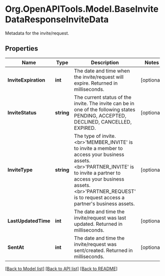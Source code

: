 # Org.OpenAPITools.Model.BaseInviteDataResponseInviteData
Metadata for the invite/request.

## Properties

Name | Type | Description | Notes
------------ | ------------- | ------------- | -------------
**InviteExpiration** | **int** | The date and time when the invite/request will expire. Returned in milliseconds. | [optional] 
**InviteStatus** | **string** | The current status of the invite. The invite can be in one of the following states PENDING, ACCEPTED, DECLINED, CANCELLED, EXPIRED. | [optional] 
**InviteType** | **string** | The type of invite. &lt;br&gt;&#39;MEMBER_INVITE&#39; is to invite a member to access your business assets. &lt;br&gt;&#39;PARTNER_INVITE&#39; is to invite a partner to access your business assets. &lt;br&gt;&#39;PARTNER_REQUEST&#39; is to request access a partner&#39;s business assets. | [optional] 
**LastUpdatedTime** | **int** | The date and time the invite/request was last updated. Returned in milliseconds. | [optional] 
**SentAt** | **int** | The date and time the invite/request was sent/created. Returned in milliseconds. | [optional] 

[[Back to Model list]](../README.md#documentation-for-models) [[Back to API list]](../README.md#documentation-for-api-endpoints) [[Back to README]](../README.md)

